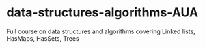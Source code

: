# data-structures-algorithms-AUA

Full course on data structures and algorithms covering Linked lists, HasMaps, HasSets, Trees

